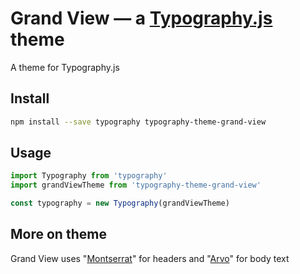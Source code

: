 # Grand View — a <a href='https://github.com/kyleamathews/typography.js'>Typography.js</a> theme

A theme for Typography.js

## Install
```bash
npm install --save typography typography-theme-grand-view
```
## Usage
```javascript
import Typography from 'typography'
import grandViewTheme from 'typography-theme-grand-view'

const typography = new Typography(grandViewTheme)
```
## More on theme

Grand View uses "<a href='https://fonts.google.com/specimen/Montserrat'>Montserrat</a>" for headers and "<a href='https://fonts.google.com/specimen/Arvo'>Arvo</a>" for body text
